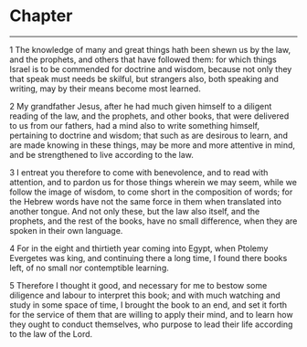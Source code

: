 # Chapter 

***

1 The knowledge of many and great things hath been shewn us by the law, and the prophets, and others that have followed them: for which things Israel is to be commended for doctrine and wisdom, because not only they that speak must needs be skilful, but strangers also, both speaking and writing, may by their means become most learned.

2 My grandfather Jesus, after he had much given himself to a diligent reading of the law, and the prophets, and other books, that were delivered to us from our fathers, had a mind also to write something himself, pertaining to doctrine and wisdom; that such as are desirous to learn, and are made knowing in these things, may be more and more attentive in mind, and be strengthened to live according to the law.

3 I entreat you therefore to come with benevolence, and to read with attention, and to pardon us for those things wherein we may seem, while we follow the image of wisdom, to come short in the composition of words; for the Hebrew words have not the same force in them when translated into another tongue. And not only these, but the law also itself, and the prophets, and the rest of the books, have no small difference, when they are spoken in their own language.

4 For in the eight and thirtieth year coming into Egypt, when Ptolemy Evergetes was king, and continuing there a long time, I found there books left, of no small nor contemptible learning.

5 Therefore I thought it good, and necessary for me to bestow some diligence and labour to interpret this book; and with much watching and study in some space of time, I brought the book to an end, and set it forth for the service of them that are willing to apply their mind, and to learn how they ought to conduct themselves, who purpose to lead their life according to the law of the Lord.

